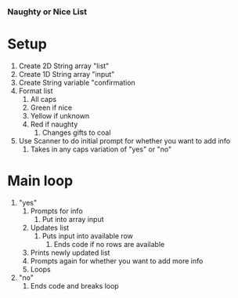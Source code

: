 ### Naughty or Nice List
# Setup
1. Create 2D String array "list"
2. Create 1D String array "input"
3. Create String variable "confirmation
4. Format list
    1. All caps
    2. Green if nice
    3. Yellow if unknown
    4. Red if naughty
        1. Changes gifts to coal
5. Use Scanner to do initial prompt for whether you want to add info
    1. Takes in any caps variation of "yes" or "no"
# Main loop
1. "yes"
    1. Prompts for info
        1. Put into array input
    2. Updates list
        1. Puts input into available row
            1. Ends code if no rows are available
    3. Prints newly updated list
    4. Prompts again for whether you want to add more info
    5. Loops
2. "no"
    1. Ends code and breaks loop
